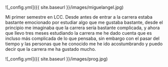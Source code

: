 ![_config.yml]({{ site.baseurl }}/images/miguelangel.jpg)

Mi primer semestre en LCC. 
  Desde antes de entrar a la carrera estaba bastante emocionado por estudiar algo que me gustaba bastante, desde el principio me imaginaba que la carrera sería bastante complicada, y ahora que llevo tres meses estudiando la carrera me he dado cuenta que es incluso más complicada de lo que pensaba, sin embargo con el pasar del tiempo y las personas que he conocido me he ido acostumbrando y puedo decir que la carrera me ha gustado mucho.
  
  ![_config.yml]({{ site.baseurl }}/images/prog.jpg)

